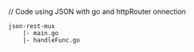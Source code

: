 // Code using JSON with go and httpRouter onnection
    
    json-rest-mux
        |- main.go
        |- handleFunc.go